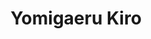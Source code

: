 --- 
title: "Yomigaeru Kiro"
publishdate: "2019-2-6T16:48:46+02:00"
src: "https://365manga.net/manga/yomigaeru-kiro"
image: "https://data.365manga.net/images/thumbnails/30621-yomigaeru-kiro.jpg"
description: " A seemingly mundane day of patrolling the streets, could be a journey of a life time for our detective when his gun and ID badge were stolen by a bunch of kids, said gun pointed at his back and blackmailed into wandering the land with a mysterious teenager."
---